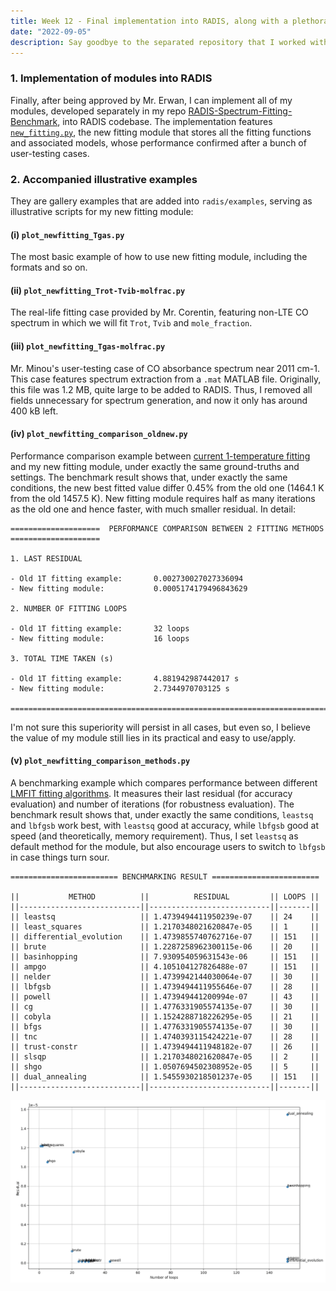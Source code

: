 ```yaml
---
title: Week 12 - Final implementation into RADIS, along with a plethora of illustrative examples.
date: "2022-09-05"
description: Say goodbye to the separated repository that I worked with for the whole project!
---
```


### 1. Implementation of modules into RADIS

Finally, after being approved by Mr. Erwan, I can implement all of my modules, developed separately in my repo [RADIS-Spectrum-Fitting-Benchmark](https://github.com/TranHuuNhatHuy/RADIS-Spectrum-Fitting-Benchmark), into RADIS codebase. The implementation features [`new_fitting.py`](https://github.com/radis/radis/blob/develop/radis/tools/new_fitting.py), the new fitting module that stores all the fitting functions and associated models, whose performance confirmed after a bunch of user-testing cases. 

### 2. Accompanied illustrative examples

They are gallery examples that are added into `radis/examples`, serving as illustrative scripts for my new fitting module:

#### (i) `plot_newfitting_Tgas.py`

The most basic example of how to use new fitting module, including the formats and so on.

#### (ii) `plot_newfitting_Trot-Tvib-molfrac.py`

The real-life fitting case provided by Mr. Corentin, featuring non-LTE CO spectrum in which we will fit `Trot`, `Tvib` and `mole_fraction`.

#### (iii) `plot_newfitting_Tgas-molfrac.py`

Mr. Minou's user-testing case of CO absorbance spectrum near 2011 cm-1. This case features spectrum extraction from a `.mat` MATLAB file. Originally, this file was 1.2 MB, quite large to be added to RADIS. Thus, I removed all fields unnecessary for spectrum generation, and now it only has around 400 kB left.

#### (iv) `plot_newfitting_comparison_oldnew.py`

Performance comparison example between [current 1-temperature fitting](https://radis.readthedocs.io/en/latest/auto_examples/plot_1T_fit.html#sphx-glr-auto-examples-plot-1t-fit-py) and my new fitting module, under exactly the same ground-truths and settings. The benchmark result shows that, under exactly the same conditions, the new best fitted value differ 0.45% from the old one (1464.1 K from the old 1457.5 K). New fitting module requires half as many iterations as the old one and hence faster, with much smaller residual. In detail:

````
====================  PERFORMANCE COMPARISON BETWEEN 2 FITTING METHODS  ====================

1. LAST RESIDUAL

- Old 1T fitting example:       0.002730027027336094
- New fitting module:           0.0005174179496843629

2. NUMBER OF FITTING LOOPS

- Old 1T fitting example:       32 loops
- New fitting module:           16 loops

3. TOTAL TIME TAKEN (s)

- Old 1T fitting example:       4.881942987442017 s
- New fitting module:           2.7344970703125 s

==========================================================================================
````

I'm not sure this superiority will persist in all cases, but even so, I believe the value of my module still lies in its practical and easy to use/apply.

#### (v) `plot_newfitting_comparison_methods.py`

A benchmarking example which compares performance between different [LMFIT fitting algorithms](https://lmfit.github.io/lmfit-py/fitting.html#choosing-different-fitting-methods). It measures their last residual (for accuracy evaluation) and number of iterations (for robustness evaluation). The benchmark result shows that, under exactly the same conditions, `leastsq` and `lbfgsb` work best, with `leastsq` good at accuracy, while `lbfgsb` good at speed (and theoretically, memory requirement). Thus, I set `leastsq` as default method for the module, but also encourage users to switch to `lbfgsb` in case things turn sour.

````
======================== BENCHMARKING RESULT ========================

||           METHOD          ||          RESIDUAL         || LOOPS ||
||---------------------------||---------------------------||-------||
|| leastsq                   || 1.4739494411950239e-07    || 24    ||
|| least_squares             || 1.2170348021620847e-05    || 1     ||
|| differential_evolution    || 1.4739855740762716e-07    || 151   ||
|| brute                     || 1.2287258962300115e-06    || 20    ||
|| basinhopping              || 7.930954059631543e-06     || 151   ||
|| ampgo                     || 4.105104127826488e-07     || 151   ||
|| nelder                    || 1.4739942144030064e-07    || 30    ||
|| lbfgsb                    || 1.4739494411955646e-07    || 28    ||
|| powell                    || 1.473949441200994e-07     || 43    ||
|| cg                        || 1.4776331905574135e-07    || 30    ||
|| cobyla                    || 1.1524288718226295e-05    || 21    ||
|| bfgs                      || 1.4776331905574135e-07    || 30    ||
|| tnc                       || 1.4740393115424221e-07    || 28    ||
|| trust-constr              || 1.4739494411948182e-07    || 26    ||
|| slsqp                     || 1.2170348021620847e-05    || 2     ||
|| shgo                      || 1.0507694502308952e-05    || 5     ||
|| dual_annealing            || 1.5455930218501237e-05    || 151   ||
||---------------------------||---------------------------||-------||
````

![Method benchmarking result.](./method_compare_result.png)